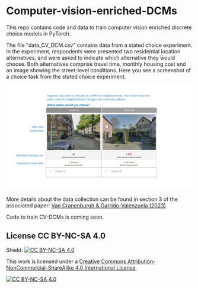 # Computer-vision-enriched-DCMs
This repo contains code and data to train computer vision enriched discrete choice models in PyTorch.



The file "data_CV_DCM.csv" contains data from a stated choice experiment. In the experiment, respondents were presented two residential location alternatives, and were asked to indicate which alternative they would choose. Both alternatives comprise travel time, monthly housing cost and an image showing the street-level conditions. Here you see a screenshot of a choice task from the stated choice experiment.

![screenshot_stated_choice](screenshot_stated_choice.png)<br>

More details about the data collection can be found in section 3 of the associated paper:
[Van Cranenburgh & Garrido-Valenzuela (2023)](VanCranenburgh2023.pdf)

Code to train CV-DCMs is coming soon.

## License CC BY-NC-SA 4.0

Shield: [![CC BY-NC-SA 4.0][cc-by-nc-sa-shield]][cc-by-nc-sa]

This work is licensed under a
[Creative Commons Attribution-NonCommercial-ShareAlike 4.0 International License][cc-by-nc-sa].

[![CC BY-NC-SA 4.0][cc-by-nc-sa-image]][cc-by-nc-sa]

[cc-by-nc-sa]: http://creativecommons.org/licenses/by-nc-sa/4.0/
[cc-by-nc-sa-image]: https://licensebuttons.net/l/by-nc-sa/4.0/88x31.png
[cc-by-nc-sa-shield]: https://img.shields.io/badge/License-CC%20BY--NC--SA%204.0-lightgrey.svg
